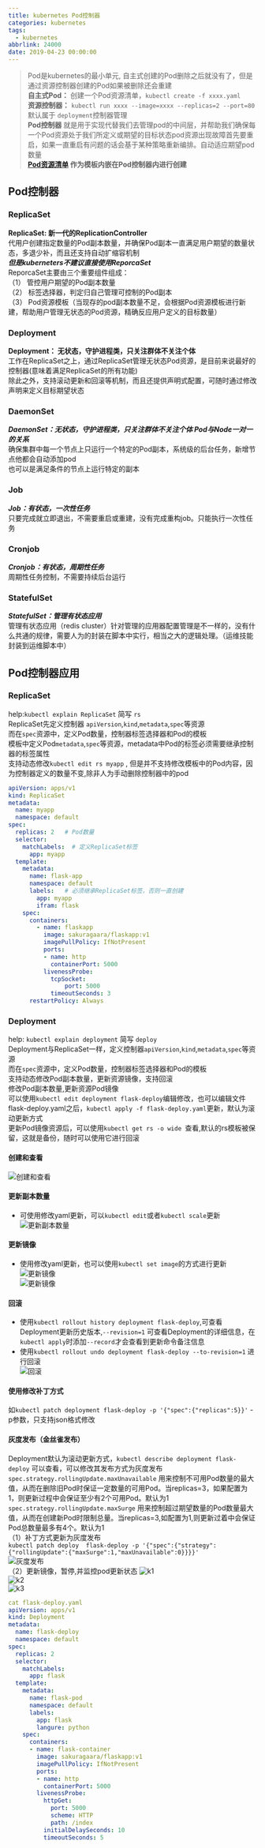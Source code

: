 ```yaml
---
title: kubernetes Pod控制器
categories: kubernetes
tags:
  - kubernetes
abbrlink: 24000
date: 2019-04-23 00:00:00
---
```


> Pod是kubernetes的最小单元, 自主式创建的Pod删除之后就没有了，但是通过资源控制器创建的Pod如果被删除还会重建  
  **自主式Pod：** 创建一个Pod资源清单，``kubectl create -f xxxx.yaml``  
  **资源控制器：** ``kubectl run xxxx --image=xxxx --replicas=2 --port=80`` 默认属于 ``deployment``控制器管理  
  **Pod控制器**  就是用于实现代替我们去管理pod的中间层，并帮助我们确保每一个Pod资源处于我们所定义或期望的目标状态pod资源出现故障首先要重启，如果一直重启有问题的话会基于某种策略重新编排。自动适应期望pod数量  
  **[Pod资源清单](https://sakuragaara.github.io/kubernetes/2019/04/18/kubernetes-Pod%E8%B5%84%E6%BA%90%E6%B8%85%E5%8D%95%E6%B3%A8%E8%A7%A3/#) 作为模板内嵌在Pod控制器内进行创建**  


<!--more-->

## Pod控制器

### ReplicaSet  
**ReplicaSet: 新一代的ReplicationController**  
代用户创建指定数量的Pod副本数量，并确保Pod副本一直满足用户期望的数量状态，多退少补，而且还支持自动扩缩容机制  
***但是kuberneters不建议直接使用ReporcaSet***  
ReporcaSet主要由三个重要组件组成：  
（1） 管控用户期望的Pod副本数量  
（2） 标签选择器，判定归自己管理可控制的Pod副本  
（3） Pod资源模板（当现存的pod副本数量不足，会根据Pod资源模板进行新建，帮助用户管理无状态的Pod资源，精确反应用户定义的目标数量）  

### Deployment  
**Deployment： 无状态，守护进程类，只关注群体不关注个体**  
工作在ReplicaSet之上，通过ReplicaSet管理无状态Pod资源，是目前来说最好的控制器(意味着满足ReplicaSet的所有功能)    
除此之外，支持滚动更新和回滚等机制，而且还提供声明式配置，可随时通过修改声明来定义目标期望状态  

### DaemonSet
***DaemonSet：无状态，守护进程类，只关注群体不关注个体 Pod与Node一对一的关系***  
确保集群中每一个节点上只运行一个特定的Pod副本，系统级的后台任务，新增节点他都会自动添加pod  
也可以是满足条件的节点上运行特定的副本  

### Job
***Job：有状态，一次性任务***  
只要完成就立即退出，不需要重启或重建，没有完成重构job。只能执行一次性任务　  

### Cronjob
***Cronjob：有状态，周期性任务***  
周期性任务控制，不需要持续后台运行  

### StatefulSet
***StatefulSet：管理有状态应用***  
管理有状态应用（redis cluster）针对管理的应用器配置管理是不一样的，没有什么共通的规律，需要人为的封装在脚本中实行，相当之大的逻辑处理。（运维技能封装到运维脚本中）  



## Pod控制器应用
### ReplicaSet
help:``kubectl explain ReplicaSet`` 简写 ``rs ``   
ReplicaSet先定义控制器 ``apiVersion``,``kind``,``metadata``,``spec``等资源  
而在``spec``资源中，定义Pod数量，控制器标签选择器和Pod的模板  
模板中定义Pod``metadata``,``spec``等资源，metadata中Pod的标签必须需要继承控制器的标签属性  
支持动态修改``kubectl edit rs myapp`` , 但是并不支持修改模板中的Pod内容，因为控制器定义的数量不变,除非人为手动删除控制器中的pod  
  

```yaml
apiVersion: apps/v1
kind: ReplicaSet
metadata:
  name: myapp
  namespace: default
spec:
  replicas: 2	# Pod数量
  selector:
    matchLabels:  # 定义ReplicaSet标签
      app: myapp
  template:
    metadata:
      name: flask-app
      namespace: default
      labels:	# 必须继承ReplicaSet标签，否则一直创建
        app: myapp
        ifram: flask
    spec:
      containers:
        - name: flaskapp
          image: sakuragaara/flaskapp:v1
          imagePullPolicy: IfNotPresent
          ports:
          - name: http
            containerPort: 5000
          livenessProbe:
            tcpSocket:
                port: 5000
            timeoutSeconds: 3
      restartPolicy: Always
```

### Deployment
help: ``kubectl explain deployment``  简写 ``deploy``   
Deployment与ReplicaSet一样，定义控制器``apiVersion``,``kind``,``metadata``,``spec``等资源  
而在``spec``资源中，定义Pod数量，控制器标签选择器和Pod的模板  
支持动态修改Pod副本数量，更新资源镜像，支持回滚  
  修改Pod副本数量,更新资源Pod镜像  
  可以使用``kubectl edit deployment flask-deploy``编辑修改，也可以编辑文件flask-deploy.yaml之后，``kubectl apply -f flask-deploy.yaml``更新，默认为滚动更新方式  
  更新Pod镜像资源后，可以使用``kubectl get rs -o wide ``查看,默认的rs模板被保留，这就是备份，随时可以使用它进行回滚  
#### 创建和查看  
  ![创建和查看](/images/img/20190423/kubectl_create.png)  
  
#### 更新副本数量  
  - 可使用修改yaml更新，可以``kubectl edit``或者``kubectl scale``更新  
  ![更新副本数量](/images/img/20190423/kubectl_update1.png)  

#### 更新镜像
  - 使用修改yaml更新，也可以使用``kubectl set image``的方式进行更新  
    ![更新镜像](/images/img/20190423/kubectl_update2.png)  
    ![更新镜像](/images/img/20190423/kubectl_update3.png)  

#### 回滚  
  - 使用``kubectl rollout history deployment flask-deploy``,可查看Deployment更新历史版本,``--revision=1`` 可查看Deployment的详细信息，在``kubectl apply``时添加``--record``才会查看到更新命令备注信息  
  - 使用``kubectl rollout undo deployment flask-deploy --to-revision=1`` 进行回滚  
    ![回滚](/images/img/20190423/kubectl_rollout.png)  

#### 使用修改补丁方式  
  如``kubectl patch deployment flask-deploy -p '{"spec":{"replicas":5}}'`` -p参数，只支持json格式修改  

#### 灰度发布（金丝雀发布）  
  Deployment默认为滚动更新方式，``kubectl describe deployment flask-deploy`` 可以查看，可以修改其发布方式为灰度发布
  ``spec.strategy.rollingUpdate.maxUnavailable``
  用来控制不可用Pod数量的最大值，从而在删除旧Pod时保证一定数量的可用Pod。当replicas=3，如果配置为1，则更新过程中会保证至少有2个可用Pod。默认为1  
  ``spec.strategy.rollingUpdate.maxSurge``
  用来控制超过期望数量的Pod数量最大值，从而在创建新Pod时限制总量。当replicas=3,如配置为1,则更新过着中会保证Pod总数量最多有4个。默认为1  
  （1）补丁方式更新为灰度发布  
    ``kubectl patch deploy  flask-deploy -p '{"spec":{"strategy":{"rollingUpdate":{"maxSurge":1,"maxUnavailable":0}}}}'``  
  ![灰度发布](/images/img/20190423/kubectl_strategyType.png)  
  （2）更新镜像，暂停,并监控pod更新状态
    ![k1](/images/img/20190423/k1.png)  
    ![k2](/images/img/20190423/k2.png)  
    ![k3](/images/img/20190423/k3.png)  


```yaml
cat flask-deploy.yaml
apiVersion: apps/v1
kind: Deployment
metadata: 
  name: flask-deploy
  namespace: default
spec:
  replicas: 2
  selector:
    matchLabels:
      app: flask
  template:
    metadata:
      name: flask-pod
      namespace: default
      labels:
        app: flask
        langure: python
    spec:
      containers:
      - name: flask-container
        image: sakuragaara/flaskapp:v1
        imagePullPolicy: IfNotPresent
        ports:
        - name: http
          containerPort: 5000
        livenessProbe:
          httpGet:
            port: 5000
            scheme: HTTP
            path: /index
          initialDelaySeconds: 10
          timeoutSeconds: 5
```